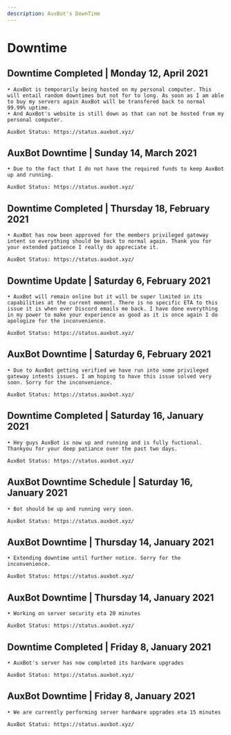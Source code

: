 ```yaml
---
description: AuxBot's DownTime
---
```


# Downtime

##  Downtime Completed \| Monday 12, April 2021

```text
• AuxBot is temporarily being hosted on my personal computer. This will entail random downtimes but not for to long. As soon as I am able to buy my servers again AuxBot will be transfered back to normal 99.99% uptime.
• And AuxBot's website is still down as that can not be hosted from my personal computer.

AuxBot Status: https://status.auxbot.xyz/
```

## **AuxBot Downtime** \| **Sunday 14, March 2021**

```text
• Due to the fact that I do not have the required funds to keep AuxBot up and running.

AuxBot Status: https://status.auxbot.xyz/
```

##  **Downtime Completed** \| **Thursday 18, February 2021** 

```text
• AuxBot has now been approved for the members privileged gateway intent so everything should be back to normal again. Thank you for your extended patience I really do appreciate it.

AuxBot Status: https://status.auxbot.xyz/
```

## **Downtime Update** \| **Saturday 6, February 2021**

```text
• AuxBot will remain online but it will be super limited in its capabilities at the current moment. There is no specific ETA to this issue it is when ever Discord emails me back. I have done everything in my power to make your experience as good as it is once again I do apologize for the inconvenience.

AuxBot Status: https://status.auxbot.xyz/
```

## **AuxBot Downtime** \| **Saturday 6, February 2021**

```text
• Due to AuxBot getting verified we have run into some privileged gateway intents issues. I am hoping to have this issue solved very soon. Sorry for the inconvenience.

AuxBot Status: https://status.auxbot.xyz/
```

## **Downtime Completed** \| **Saturday 16, January 2021**

```text
• Hey guys AuxBot is now up and running and is fully fuctional. Thankyou for your deep patiance over the past two days.

AuxBot Status: https://status.auxbot.xyz/
```

## **AuxBot Downtime Schedule** \| **Saturday 16, January 2021**

```text
• Bot should be up and running very soon.

AuxBot Status: https://status.auxbot.xyz/
```

## **AuxBot Downtime** \| **Thursday 14, January 2021**

```text
• Extending downtime until further notice. Sorry for the inconvenience.

AuxBot Status: https://status.auxbot.xyz/
```

## **AuxBot Downtime** \| **Thursday 14, January 2021**

```text
• Working on server security eta 20 minutes

AuxBot Status: https://status.auxbot.xyz/ 
```

## **Downtime Completed** \| **Friday 8, January 2021**

```text
• AuxBot's server has now completed its hardware upgrades

AuxBot Status: https://status.auxbot.xyz/
```

## **AuxBot Downtime** \| **Friday 8, January 2021**

```text
• We are currently performing server hardware upgrades eta 15 minutes

AuxBot Status: https://status.auxbot.xyz/
```

